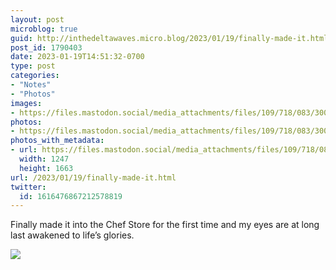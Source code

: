 ```yaml
---
layout: post
microblog: true
guid: http://inthedeltawaves.micro.blog/2023/01/19/finally-made-it.html
post_id: 1790403
date: 2023-01-19T14:51:32-0700
type: post
categories:
- "Notes"
- "Photos"
images:
- https://files.mastodon.social/media_attachments/files/109/718/083/300/466/845/original/3510b8cd33056263.jpeg
photos:
- https://files.mastodon.social/media_attachments/files/109/718/083/300/466/845/original/3510b8cd33056263.jpeg
photos_with_metadata:
- url: https://files.mastodon.social/media_attachments/files/109/718/083/300/466/845/original/3510b8cd33056263.jpeg
  width: 1247
  height: 1663
url: /2023/01/19/finally-made-it.html
twitter:
  id: 1616476867212578819
---
```

<p>Finally made it into the Chef Store for the first time and my eyes are at long last awakened to life’s glories.</p><p><img src="https://files.mastodon.social/media_attachments/files/109/718/083/300/466/845/original/3510b8cd33056263.jpeg">
